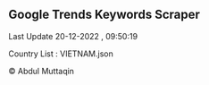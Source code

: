 

## Google Trends Keywords Scraper 
 
Last Update 20-12-2022 , 09:50:19

Country List :
VIETNAM.json



© Abdul Muttaqin 
